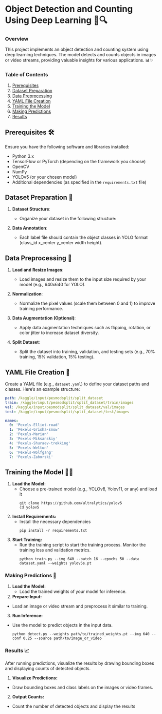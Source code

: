 # Object Detection and Counting Using Deep Learning 🤖🔍

### Overview

This project implements an object detection and counting system using deep learning techniques. The model detects and counts objects in images or video streams, providing valuable insights for various applications. 📊✨

### Table of Contents

1. [Prerequisites](#prerequisites)
2. [Dataset Preparation](#dataset-preparation)
3. [Data Preprocessing](#data-preprocessing)
4. [YAML File Creation](#yaml-file-creation)
5. [Training the Model](#training-the-model)
6. [Making Predictions](#making-predictions)
7. [Results](#results)

## Prerequisites 🛠️

Ensure you have the following software and libraries installed:

- Python 3.x
- TensorFlow or PyTorch (depending on the framework you choose)
- OpenCV
- NumPy
- YOLOv5 (or your chosen model)
- Additional dependencies (as specified in the `requirements.txt` file)

## Dataset Preparation 📁

1. **Dataset Structure**:
   - Organize your dataset in the following structure:

2. **Data Annotation**:
   - Each label file should contain the object classes in YOLO format (class_id x_center y_center width height).

## Data Preprocessing 🔄

1. **Load and Resize Images**:
   - Load images and resize them to the input size required by your model (e.g., 640x640 for YOLO).

2. **Normalization**:
   - Normalize the pixel values (scale them between 0 and 1) to improve training performance.

3. **Data Augmentation (Optional)**:
   - Apply data augmentation techniques such as flipping, rotation, or color jitter to increase dataset diversity.

4. **Split Dataset**:
   - Split the dataset into training, validation, and testing sets (e.g., 70% training, 15% validation, 15% testing).

## YAML File Creation 📄

Create a YAML file (e.g., `dataset.yaml`) to define your dataset paths and classes. Here’s an example structure:

```yaml
path: /kaggle/input/pesmodsplit/split_dataset
train: /kaggle/input/pesmodsplit/split_dataset/train/images
val: /kaggle/input/pesmodsplit/split_dataset/val/images
test: /kaggle/input/pesmodsplit/split_dataset/test/images

names:
  0: 'Pexels-Elliot-road'
  1: 'Pexels-Grisha-snow'
  2: 'Pexels-Marian'
  3: 'Pexels-Miksanskiy'
  4: 'Pexels-Shuraev-trekking'
  5: 'Pexels-Welton'
  6: 'Pexels-Wolfgang'
  7: 'Pexels-Zaborski'
```

## Training the Model 🏋️‍♀️

1. **Load the Model:**
   - Choose a pre-trained model (e.g., YOLOv8, Yolov11, or any) and load it
     ```
     git clone https://github.com/ultralytics/yolov5
     cd yolov5
     ```
2. **Install Requirements:**
   - Install the necessary dependencies
     ```
     pip install -r requirements.txt
     ```
3. **Start Training:**
   - Run the training script to start the training process. Monitor the training loss and validation metrics.
     ```
     python train.py --img 640 --batch 16 --epochs 50 --data dataset.yaml --weights yolov5s.pt
     ```

### Making Predictions 🎯

1. **Load the Model:**
   - Load the trained weights of your model for inference.
2. **Prepare Input:**
  - Load an image or video stream and preprocess it similar to training.
3. **Run Inference:**
  - Use the model to predict objects in the input data.
    ```
    python detect.py --weights path/to/trained_weights.pt --img 640 --conf 0.25 --source path/to/image_or_video
    ```
    
### Results 📈
After running predictions, visualize the results by drawing bounding boxes and displaying counts of detected objects.

1. **Visualize Predictions:**
  - Draw bounding boxes and class labels on the images or video frames.
2. **Output Counts:**
  - Count the number of detected objects and display the results


